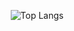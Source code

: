 <p align="center">
  <img src="https://github-readme-stats.vercel.app/api/top-langs/?username=Pixena&layout=compact&theme=radical" alt="Top Langs"/>
</p>
